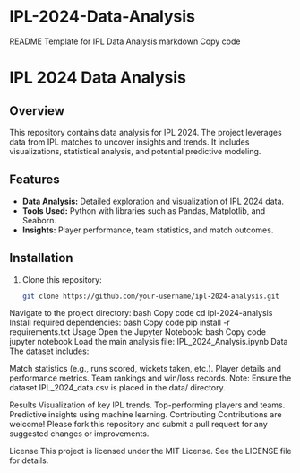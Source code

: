 # IPL-2024-Data-Analysis
README Template for IPL Data Analysis
markdown
Copy code
# IPL 2024 Data Analysis

## Overview
This repository contains data analysis for IPL 2024. The project leverages data from IPL matches to uncover insights and trends. It includes visualizations, statistical analysis, and potential predictive modeling.

## Features
- **Data Analysis:** Detailed exploration and visualization of IPL 2024 data.
- **Tools Used:** Python with libraries such as Pandas, Matplotlib, and Seaborn.
- **Insights:** Player performance, team statistics, and match outcomes.

## Installation
1. Clone this repository:
   ```bash
   git clone https://github.com/your-username/ipl-2024-analysis.git
Navigate to the project directory:
bash
Copy code
cd ipl-2024-analysis
Install required dependencies:
bash
Copy code
pip install -r requirements.txt
Usage
Open the Jupyter Notebook:
bash
Copy code
jupyter notebook
Load the main analysis file:
IPL_2024_Analysis.ipynb
Data
The dataset includes:

Match statistics (e.g., runs scored, wickets taken, etc.).
Player details and performance metrics.
Team rankings and win/loss records.
Note: Ensure the dataset IPL_2024_data.csv is placed in the data/ directory.

Results
Visualization of key IPL trends.
Top-performing players and teams.
Predictive insights using machine learning.
Contributing
Contributions are welcome! Please fork this repository and submit a pull request for any suggested changes or improvements.

License
This project is licensed under the MIT License. See the LICENSE file for details.
